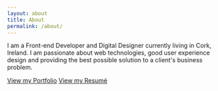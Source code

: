 ```yaml
---
layout: about
title: About
permalink: /about/
---
```

I am a Front-end Developer and Digital Designer currently living in Cork, Ireland. I am passionate about web technologies, good user experience design and providing the best possible solution to a client's business problem.

<a class="button primary-cta" href="#">View my Portfolio</a>
<a class="button primary-cta" href="{ site.resume_url }}">View my Resumé</a>

